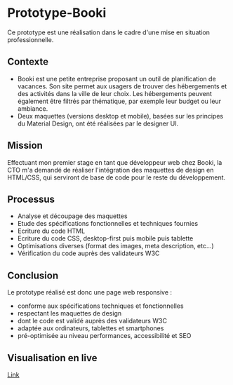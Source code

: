 # Prototype-Booki

Ce prototype est une réalisation dans le cadre d'une mise en situation professionnelle.

## Contexte

* Booki est une petite entreprise proposant un outil de planification de vacances. 
Son site permet aux usagers de trouver des hébergements et des activités dans la ville de leur choix. 
Les hébergements peuvent également être filtrés par thématique, par exemple leur budget ou leur ambiance.
* Deux maquettes (versions desktop et mobile), basées sur les principes du Material Design, ont été réalisées par le designer UI.

## Mission

Effectuant mon premier stage en tant que développeur web chez Booki, la CTO m'a demandé de réaliser l'intégration des maquettes de design en HTML/CSS, qui serviront de base de code pour le reste du développement.

## Processus

* Analyse et découpage des maquettes
* Etude des spécifications fonctionnelles et techniques fournies
* Ecriture du code HTML
* Ecriture du code CSS, desktop-first puis mobile puis tablette
* Optimisations diverses (format des images, meta description, etc...)
* Vérification du code auprès des validateurs W3C

## Conclusion
Le prototype réalisé est donc une page web responsive :
* conforme aux spécifications techniques et fonctionnelles
* respectant les maquettes de design
* dont le code est validé auprès des validateurs W3C
* adaptée aux ordinateurs, tablettes et smartphones
* pré-optimisée au niveau performances, accessibilité et SEO

## Visualisation en live

[Link](https://neutron35.github.io/Prototype-Booki/)